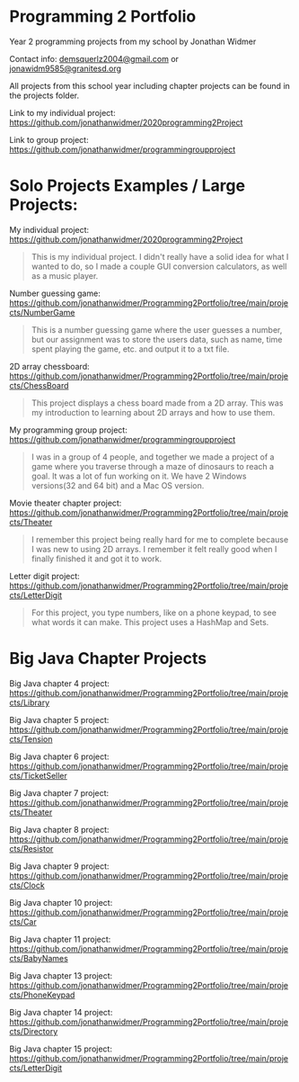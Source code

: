 # Programming 2 Portfolio
Year 2 programming projects from my school by Jonathan Widmer

Contact info: demsquerlz2004@gmail.com or jonawidm9585@granitesd.org

All projects from this school year including chapter projects can be found in the projects folder.

Link to my individual project: https://github.com/jonathanwidmer/2020programming2Project

Link  to group project: https://github.com/jonathanwidmer/programmingroupproject

# Solo Projects Examples / Large Projects:

My individual project: https://github.com/jonathanwidmer/2020programming2Project
> This is my individual project. I didn't really have a solid idea for what I wanted to do, so I made a couple GUI conversion calculators, as well as a music player.

Number guessing game: https://github.com/jonathanwidmer/Programming2Portfolio/tree/main/projects/NumberGame
> This is a number guessing game where the user guesses a number, but our assignment was to store the users data, such as name, time spent playing the game, etc. and output it to a txt file.

2D array chessboard: https://github.com/jonathanwidmer/Programming2Portfolio/tree/main/projects/ChessBoard
> This project displays a chess board made from a 2D array. This was my introduction to learning about 2D arrays and how to use them.

My programming group project: https://github.com/jonathanwidmer/programmingroupproject
> I was in a group of 4 people, and together we made a project of a game where you traverse through a maze of dinosaurs to reach a goal. It was a lot of fun working on it. We have 2 Windows versions(32 and 64 bit) and a Mac OS version.

Movie theater chapter project: https://github.com/jonathanwidmer/Programming2Portfolio/tree/main/projects/Theater
> I remember this project being really hard for me to complete because I was new to using 2D arrays. I remember it felt really good when I finally finished it and got it to work.

Letter digit project: https://github.com/jonathanwidmer/Programming2Portfolio/tree/main/projects/LetterDigit
> For this project, you type numbers, like on a phone keypad, to see what words it can make. This project uses a HashMap and Sets.

# Big Java Chapter Projects

Big Java chapter 4 project: https://github.com/jonathanwidmer/Programming2Portfolio/tree/main/projects/Library

Big Java chapter 5 project: https://github.com/jonathanwidmer/Programming2Portfolio/tree/main/projects/Tension

Big Java chapter 6 project: https://github.com/jonathanwidmer/Programming2Portfolio/tree/main/projects/TicketSeller

Big Java chapter 7 project: https://github.com/jonathanwidmer/Programming2Portfolio/tree/main/projects/Theater

Big Java chapter 8 project: https://github.com/jonathanwidmer/Programming2Portfolio/tree/main/projects/Resistor

Big Java chapter 9 project: https://github.com/jonathanwidmer/Programming2Portfolio/tree/main/projects/Clock

Big Java chapter 10 project: https://github.com/jonathanwidmer/Programming2Portfolio/tree/main/projects/Car

Big Java chapter 11 project: https://github.com/jonathanwidmer/Programming2Portfolio/tree/main/projects/BabyNames

Big Java chapter 13 project: https://github.com/jonathanwidmer/Programming2Portfolio/tree/main/projects/PhoneKeypad

Big Java chapter 14 project: https://github.com/jonathanwidmer/Programming2Portfolio/tree/main/projects/Directory

Big Java chapter 15 project: https://github.com/jonathanwidmer/Programming2Portfolio/tree/main/projects/LetterDigit
